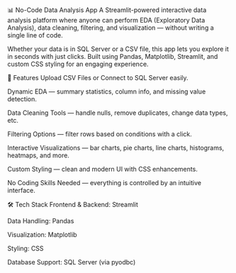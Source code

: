 📊 No-Code Data Analysis App
A Streamlit-powered interactive data analysis platform where anyone can perform EDA (Exploratory Data Analysis), data cleaning, filtering, and visualization — without writing a single line of code.

Whether your data is in SQL Server or a CSV file, this app lets you explore it in seconds with just clicks. Built using Pandas, Matplotlib, Streamlit, and custom CSS styling for an engaging experience.

🚀 Features
Upload CSV Files or Connect to SQL Server easily.

Dynamic EDA — summary statistics, column info, and missing value detection.

Data Cleaning Tools — handle nulls, remove duplicates, change data types, etc.

Filtering Options — filter rows based on conditions with a click.

Interactive Visualizations — bar charts, pie charts, line charts, histograms, heatmaps, and more.

Custom Styling — clean and modern UI with CSS enhancements.

No Coding Skills Needed — everything is controlled by an intuitive interface.

🛠️ Tech Stack
Frontend & Backend: Streamlit

Data Handling: Pandas

Visualization: Matplotlib

Styling: CSS

Database Support: SQL Server (via pyodbc)

